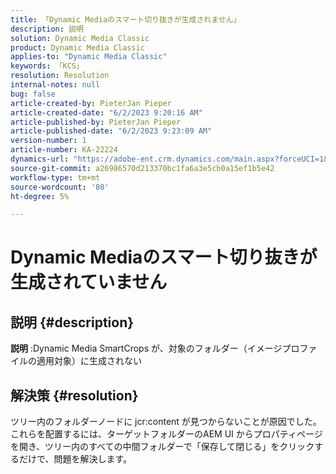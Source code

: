 ```yaml
---
title: 「Dynamic Mediaのスマート切り抜きが生成されません」
description: 説明
solution: Dynamic Media Classic
product: Dynamic Media Classic
applies-to: "Dynamic Media Classic"
keywords: 「KCS」
resolution: Resolution
internal-notes: null
bug: false
article-created-by: PieterJan Pieper
article-created-date: "6/2/2023 9:20:16 AM"
article-published-by: PieterJan Pieper
article-published-date: "6/2/2023 9:23:09 AM"
version-number: 1
article-number: KA-22224
dynamics-url: "https://adobe-ent.crm.dynamics.com/main.aspx?forceUCI=1&pagetype=entityrecord&etn=knowledgearticle&id=5d084fae-2601-ee11-8f6e-6045bd006e5a"
source-git-commit: a26986570d213370bc1fa6a3e5cb0a15ef1b5e42
workflow-type: tm+mt
source-wordcount: '80'
ht-degree: 5%

---
```


# Dynamic Mediaのスマート切り抜きが生成されていません

## 説明 {#description}


<b>説明</b> :Dynamic Media SmartCrops が、対象のフォルダー（イメージプロファイルの適用対象）に生成されない


## 解決策 {#resolution}


ツリー内のフォルダーノードに jcr:content が見つからないことが原因でした。 これらを配置するには、ターゲットフォルダーのAEM UI からプロパティページを開き、ツリー内のすべての中間フォルダーで「保存して閉じる」をクリックするだけで、問題を解決します。
